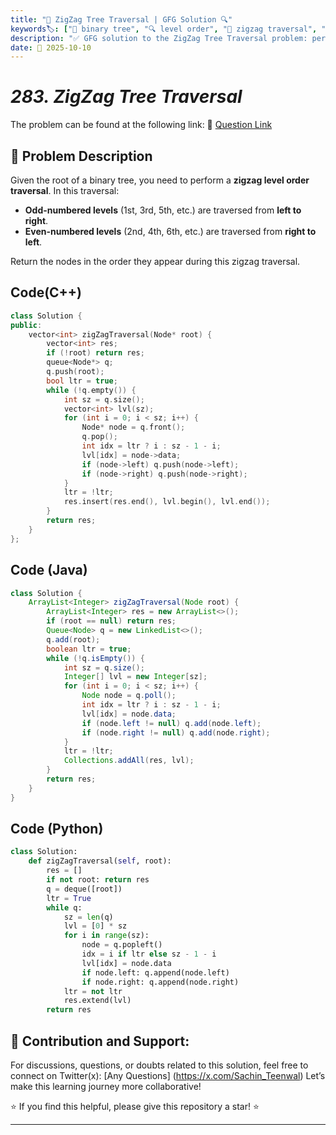 ```yaml
---
title: "🌲 ZigZag Tree Traversal | GFG Solution 🔍"
keywords🏷️: ["🌲 binary tree", "🔍 level order", "📍 zigzag traversal", "📈 BFS", "📘 GFG", "🏁 competitive programming", "📚 DSA"]
description: "✅ GFG solution to the ZigZag Tree Traversal problem: perform level order traversal in alternating left-to-right and right-to-left directions using efficient queue-based techniques. 🚀"
date: 📅 2025-10-10
---
```


# *283. ZigZag Tree Traversal*

The problem can be found at the following link: 🔗 [Question Link](https://www.geeksforgeeks.org/problems/zigzag-tree-traversal/1)

## **🧩 Problem Description**

Given the root of a binary tree, you need to perform a **zigzag level order traversal**. In this traversal:
- **Odd-numbered levels** (1st, 3rd, 5th, etc.) are traversed from **left to right**.
- **Even-numbered levels** (2nd, 4th, 6th, etc.) are traversed from **right to left**.

Return the nodes in the order they appear during this zigzag traversal.


## Code(C++)
```cpp
class Solution {
public:
    vector<int> zigZagTraversal(Node* root) {
        vector<int> res;
        if (!root) return res;
        queue<Node*> q;
        q.push(root);
        bool ltr = true;
        while (!q.empty()) {
            int sz = q.size();
            vector<int> lvl(sz);
            for (int i = 0; i < sz; i++) {
                Node* node = q.front();
                q.pop();
                int idx = ltr ? i : sz - 1 - i;
                lvl[idx] = node->data;
                if (node->left) q.push(node->left);
                if (node->right) q.push(node->right);
            }
            ltr = !ltr;
            res.insert(res.end(), lvl.begin(), lvl.end());
        }
        return res;
    }
};
```

## Code (Java)

```java
class Solution {
    ArrayList<Integer> zigZagTraversal(Node root) {
        ArrayList<Integer> res = new ArrayList<>();
        if (root == null) return res;
        Queue<Node> q = new LinkedList<>();
        q.add(root);
        boolean ltr = true;
        while (!q.isEmpty()) {
            int sz = q.size();
            Integer[] lvl = new Integer[sz];
            for (int i = 0; i < sz; i++) {
                Node node = q.poll();
                int idx = ltr ? i : sz - 1 - i;
                lvl[idx] = node.data;
                if (node.left != null) q.add(node.left);
                if (node.right != null) q.add(node.right);
            }
            ltr = !ltr;
            Collections.addAll(res, lvl);
        }
        return res;
    }
}
```

## Code (Python)

```python
class Solution:
    def zigZagTraversal(self, root):
        res = []
        if not root: return res
        q = deque([root])
        ltr = True
        while q:
            sz = len(q)
            lvl = [0] * sz
            for i in range(sz):
                node = q.popleft()
                idx = i if ltr else sz - 1 - i
                lvl[idx] = node.data
                if node.left: q.append(node.left)
                if node.right: q.append(node.right)
            ltr = not ltr
            res.extend(lvl)
        return res
```



## 🎯 **Contribution and Support:**

For discussions, questions, or doubts related to this solution, feel free to connect on Twitter(x): [Any Questions] (https://x.com/Sachin_Teenwal) Let’s make this learning journey more collaborative!

⭐ If you find this helpful, please give this repository a star! ⭐

---
